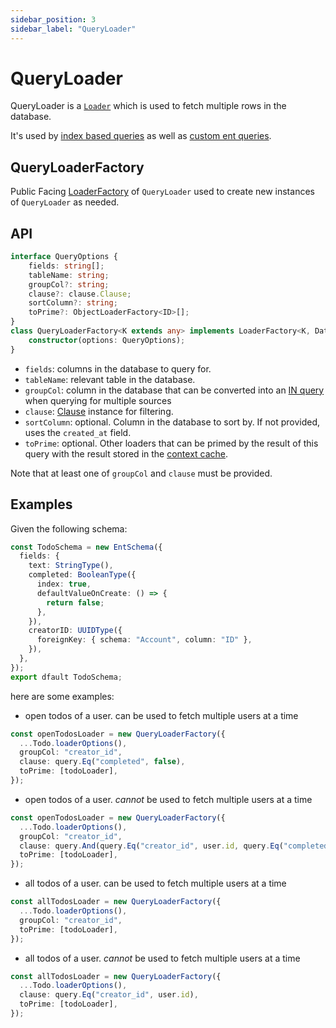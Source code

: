 ```yaml
---
sidebar_position: 3
sidebar_label: "QueryLoader"
---
```


# QueryLoader

QueryLoader is a [`Loader`](/docs/loaders/loader) which is used to fetch multiple rows in the database.

It's used by [index based queries](/docs/core-concepts/ent-query#index-based-query) as well as [custom ent queries](/docs/custom-data-access/custom-queries#custom-entquery).

## QueryLoaderFactory

Public Facing [LoaderFactory](/docs/loaders/loader#loaderfactory) of `QueryLoader` used to create new instances of `QueryLoader` as needed.

## API

```ts
interface QueryOptions {
    fields: string[];
    tableName: string;
    groupCol?: string;
    clause?: clause.Clause;
    sortColumn?: string;
    toPrime?: ObjectLoaderFactory<ID>[];
}
class QueryLoaderFactory<K extends any> implements LoaderFactory<K, Data[]> {
    constructor(options: QueryOptions);
}
```

* `fields`: columns in the database to query for.
* `tableName`: relevant table in the database.
* `groupCol`: column in the database that can be converted into an [IN query](https://www.w3schools.com/sql/sql_in.asp) when querying for multiple sources
* `clause`: [Clause](/docs/advanced-topics/clause) instance for filtering.
* `sortColumn`: optional. Column in the database to sort by. If not provided, uses the `created_at` field.
* `toPrime`: optional. Other loaders that can be primed by the result of this query with the result stored in the [context cache](/docs/core-concepts/context-caching).

Note that at least one of `groupCol` and `clause` must be provided.

## Examples

Given the following schema:

```ts title="src/schema/todo_schema.ts"
const TodoSchema = new EntSchema({
  fields: {
    text: StringType(),
    completed: BooleanType({
      index: true,
      defaultValueOnCreate: () => {
        return false;
      },
    }),
    creatorID: UUIDType({
      foreignKey: { schema: "Account", column: "ID" },
    }),
  }, 
}); 
export dfault TodoSchema; 

```

here are some examples:

* open todos of a user. can be used to fetch multiple users at a time

```ts
const openTodosLoader = new QueryLoaderFactory({
  ...Todo.loaderOptions(),
  groupCol: "creator_id",
  clause: query.Eq("completed", false),
  toPrime: [todoLoader],
});
```

* open todos of a user. *cannot* be used to fetch multiple users at a time

```ts
const openTodosLoader = new QueryLoaderFactory({
  ...Todo.loaderOptions(),
  groupCol: "creator_id",
  clause: query.And(query.Eq("creator_id", user.id, query.Eq("completed", false)),
  toPrime: [todoLoader],
});
```

* all todos of a user. can be used to fetch multiple users at a time

```ts
const allTodosLoader = new QueryLoaderFactory({
  ...Todo.loaderOptions(),
  groupCol: "creator_id",
  toPrime: [todoLoader],
});
```

* all todos of a user. *cannot* be used to fetch multiple users at a time

```ts
const allTodosLoader = new QueryLoaderFactory({
  ...Todo.loaderOptions(),
  clause: query.Eq("creator_id", user.id),
  toPrime: [todoLoader],
});
```
